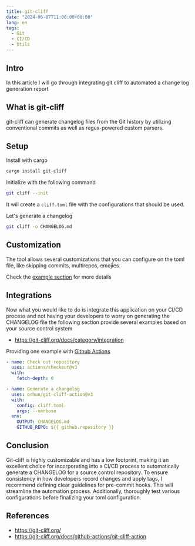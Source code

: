 ```yaml
---
title: git-cliff
date: "2024-06-07T11:00:00+00:00"
lang: en
tags:
  - Git
  - CI/CD
  - Utils
---
```

## Intro ##

In this article I will go through integrating git cliff to automated a change log generation report

## What is git-cliff ##

git-cliff can generate changelog files from the Git history by utilizing conventional commits as well as regex-powered custom parsers.

## Setup ##

Install with cargo

```sh
cargo install git-cliff
```

Initialize with the following command

```sh
git cliff --init
```

It will create a `cliff.toml` file with the configurations that should be used.

Let's generate a changelog

```sh
git cliff -o CHANGELOG.md
```

## Customization ##

The tool allows several customizations that you can configure on the toml file, like skipping commits, multirepos, emojies.

Check the [example section](https://git-cliff.org/docs/templating/examples) for more details

## Integrations ##

Now what you would like to do is integrate this application on your CI/CD process and not having your developers to worry on generating the CHANGELOG file the following section provide several examples based on your source control system

* <https://git-cliff.org/docs/category/integration>

Providing one example with [Github Actions](https://git-cliff.org/docs/github-actions/git-cliff-action)

```yaml
- name: Check out repository
  uses: actions/checkout@v3
  with:
    fetch-depth: 0

- name: Generate a changelog
  uses: orhun/git-cliff-action@v3
  with:
    config: cliff.toml
    args: --verbose
  env:
    OUTPUT: CHANGELOG.md
    GITHUB_REPO: ${{ github.repository }}
```

## Conclusion ##

Git-cliff is highly customizable and has a low footprint, making it an excellent choice for incorporating into a CI/CD process to automatically generate a CHANGELOG for a source control repository. To ensure consistency in how developers record changes and apply tags, I recommend defining clear guidelines for pre-commit hooks. This will streamline the automation process. Additionally, thoroughly test various configurations before finalizing your toml configuration.

## References ##

* <https://git-cliff.org/>
* <https://git-cliff.org/docs/github-actions/git-cliff-action>
